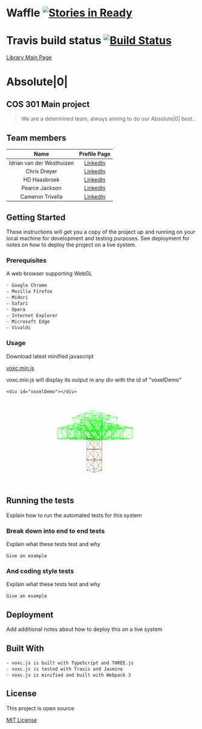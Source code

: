 # Waffle [![Stories in Ready](https://badge.waffle.io/Idrian/Absolute-0-.png?label=ready&title=Ready)](https://waffle.io/Idrian/Absolute-0-?utm_source=badge)

# Travis build status [![Build Status](https://travis-ci.org/Idrian/Absolute-0-.svg?branch=feature-file-conversion)](https://travis-ci.org/Idrian/Absolute-0-)

[Library Main Page](https://idrian.github.io/Absolute-0-/)

# Absolute|0| 
## COS 301 Main project

>We are a determined team, always aiming to do our Absolute|0| best..
## Team members

| Name       | Profile Page |
|:----------:|:------------:|
| Idrian van der Westhuizen | [LinkedIn](https://www.linkedin.com/in/eridianentertainment) |
| Chris Dreyer              | [LinkedIn](https://www.linkedin.com/in/chris-dreyer-a11a72142/)|
| HD Haasbroek | [LinkedIn](https://www.linkedin.com/in/hd-haasbroek-09a035140/) |
| Pearce Jackson |  [LinkedIn](https://www.linkedin.com/in/cameron-trivella-15ba74142/)|
| Cameron Trivella |  [LinkedIn](https://www.linkedin.com/in/pearce-jackson-32ba0073/)|


## Getting Started

These instructions will get you a copy of the project up and running on your local machine for development and testing purposes. See deployment for notes on how to deploy the project on a live system.

### Prerequisites

A web browser supporting WebGL

```
- Google Chrome
- Mozilla Firefox
- Midori
- Safari
- Opera
- Internet Explorer
- Microsoft Edge
- Vivaldi
```

### Usage

Download latest minified javascript

[voxc.min.js](https://github.com/Idrian/Absolute-0-/blob/master/build/js/voxc.min.js)

voxc.min.js will display its output in any div with the id of "voxelDemo"

```
<div id="voxelDemo"></div>
```

![alt text](https://github.com/Idrian/Absolute-0-/blob/master/resources/images/demo.png "Example output of voxc.js")


## Running the tests

Explain how to run the automated tests for this system

### Break down into end to end tests

Explain what these tests test and why

```
Give an example
```

### And coding style tests

Explain what these tests test and why

```
Give an example
```

## Deployment

Add additional notes about how to deploy this on a live system

## Built With

```
- voxc.js is built with TypeScript and THREE.js
- voxc.js is tested with Travis and Jasmine
- voxc.js is minified and built with Webpack 3
```

## License

This project is open source

[MIT License](https://github.com/Idrian/Absolute-0-/blob/master/LICENSE)


